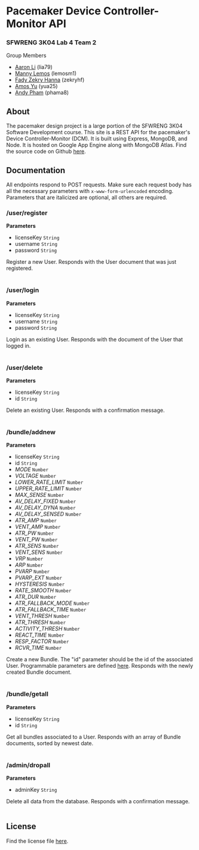 # Pacemaker Device Controller-Monitor API

### SFWRENG 3K04 Lab 4 Team 2

Group Members
- [Aaron Li](https://github.com/aaronhsli) (lia79)
- [Manny Lemos](https://github.com/MannyLemos) (lemosm1)
- [Fady Zekry Hanna](https://github.com/fzhanna) (zekryhf)
- [Amos Yu](https://github.com/amosyu2000) (yua25)
- [Andy Pham](https://github.com/aonday) (phama8)

## About

The pacemaker design project is a large portion of the SFWRENG 3K04 Software Development course. This site is a REST API for the pacemaker's Device Controller-Monitor (DCM). It is built using Express, MongoDB, and Node. It is hosted on Google App Engine along with MongoDB Atlas. Find the source code on Github [here](https://github.com/amosyu2000/pacemaker-api).

## Documentation

All endpoints respond to POST requests. Make sure each request body has all the necessary parameters with `x-www-form-urlencoded` encoding. Parameters that are italicized are optional, all others are required.

### /user/register

**Parameters**
- licenseKey `String`
- username `String`
- password `String`

Register a new User. Responds with the User document that was just registered.
<br></br>

### /user/login

**Parameters**
- licenseKey `String`
- username `String`
- password `String`

Login as an existing User. Responds with the document of the User that logged in.
<br></br>

### /user/delete

**Parameters**
- licenseKey `String`
- id `String`

Delete an existing User. Responds with a confirmation message.
<br></br>

### /bundle/addnew

**Parameters**
- licenseKey `String`
- id `String`
- *MODE* `Number`
- *VOLTAGE* `Number`
- *LOWER_RATE_LIMIT* `Number`
- *UPPER_RATE_LIMIT* `Number`
- *MAX_SENSE* `Number`
- *AV_DELAY_FIXED* `Number`
- *AV_DELAY_DYNA* `Number`
- *AV_DELAY_SENSED* `Number`
- *ATR_AMP* `Number`
- *VENT_AMP* `Number`
- *ATR_PW* `Number`
- *VENT_PW* `Number`
- *ATR_SENS* `Number`
- *VENT_SENS* `Number`
- *VRP* `Number`
- *ARP* `Number`
- *PVARP* `Number`
- *PVARP_EXT* `Number`
- *HYSTERESIS* `Number`
- *RATE_SMOOTH* `Number`
- *ATR_DUR* `Number`
- *ATR_FALLBACK_MODE* `Number`
- *ATR_FALLBACK_TIME* `Number`
- *VENT_THRESH* `Number`
- *ATR_THRESH* `Number`
- *ACTIVITY_THRESH* `Number`
- *REACT_TIME* `Number`
- *RESP_FACTOR* `Number`
- *RCVR_TIME* `Number`

Create a new Bundle. The "id" parameter should be the id of the associated User. Programmable parameters are defined [here](https://github.com/amosyu2000/pacemaker-api/blob/main/models/bundle.js). Responds with the newly created Bundle document.
<br></br>

### /bundle/getall

**Parameters**
- licenseKey `String`
- id `String`

Get all bundles associated to a User. Responds with an array of Bundle documents, sorted by newest date.
<br></br>

### /admin/dropall

**Parameters**
- adminKey `String`

Delete all data from the database. Responds with a confirmation message.
<br></br>

## License

Find the license file [here](https://github.com/amosyu2000/pacemaker-api/blob/main/LICENSE).